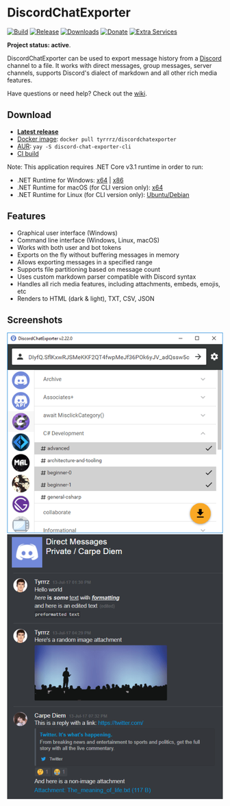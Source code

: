 # DiscordChatExporter

[![Build](https://github.com/Tyrrrz/DiscordChatExporter/workflows/CI/badge.svg?branch=master)](https://github.com/Tyrrrz/DiscordChatExporter/actions)
[![Release](https://img.shields.io/github/release/Tyrrrz/DiscordChatExporter.svg)](https://github.com/Tyrrrz/DiscordChatExporter/releases)
[![Downloads](https://img.shields.io/github/downloads/Tyrrrz/DiscordChatExporter/total.svg)](https://github.com/Tyrrrz/DiscordChatExporter/releases)
[![Donate](https://img.shields.io/badge/donate-$$$-purple.svg)](https://tyrrrz.me/donate)
[![Extra Services](https://img.shields.io/badge/extra%20services-xs:code-blue.svg)](https://xscode.com/Tyrrrz/DiscordChatExporter)

**Project status: active**.

DiscordChatExporter can be used to export message history from a [Discord](https://discord.com) channel to a file. It works with direct messages, group messages, server channels, supports Discord's dialect of markdown and all other rich media features.

Have questions or need help? Check out the [wiki](https://github.com/Tyrrrz/DiscordChatExporter/wiki).

## Download

- **[Latest release](https://github.com/Tyrrrz/DiscordChatExporter/releases/latest)**
- [Docker image](https://hub.docker.com/r/tyrrrz/discordchatexporter): `docker pull tyrrrz/discordchatexporter`
- [AUR](https://aur.archlinux.org/packages/discord-chat-exporter-cli/): `yay -S discord-chat-exporter-cli`
- [CI build](https://github.com/Tyrrrz/DiscordChatExporter/actions)

Note: This application requires .NET Core v3.1 runtime in order to run:

- .NET Runtime for Windows: [x64](https://dotnet.microsoft.com/download/dotnet-core/thank-you/runtime-desktop-3.1.0-windows-x64-installer) | [x86](https://dotnet.microsoft.com/download/dotnet-core/thank-you/runtime-desktop-3.1.0-windows-x86-installer)
- .NET Runtime for macOS (for CLI version only): [x64](https://dotnet.microsoft.com/download/dotnet-core/thank-you/runtime-3.1.0-macos-x64-installer)
- .NET Runtime for Linux (for CLI version only): [Ubuntu/Debian](https://docs.microsoft.com/en-us/dotnet/core/install/linux-package-manager-ubuntu-1904#install-the-net-core-runtime)

## Features

- Graphical user interface (Windows)
- Command line interface (Windows, Linux, macOS)
- Works with both user and bot tokens
- Exports on the fly without buffering messages in memory
- Allows exporting messages in a specified range
- Supports file partitioning based on message count
- Uses custom markdown parser compatible with Discord syntax
- Handles all rich media features, including attachments, embeds, emojis, etc
- Renders to HTML (dark & light), TXT, CSV, JSON

## Screenshots

![channel list](.screenshots/list.png)
![rendered output](.screenshots/output.png)
